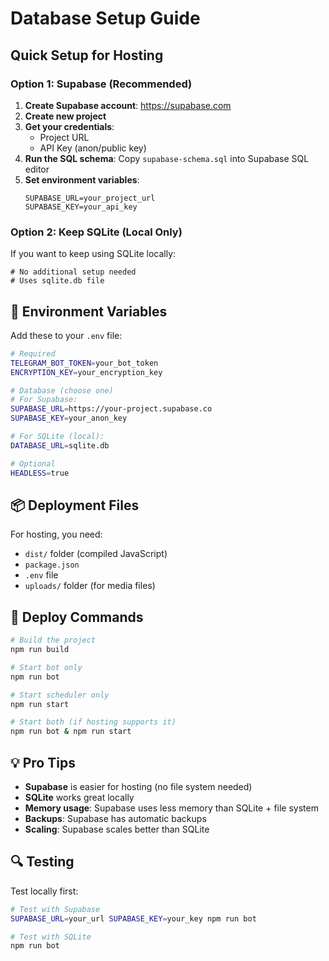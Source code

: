 # Database Setup Guide

##  **Quick Setup for Hosting**

### **Option 1: Supabase (Recommended)**

1. **Create Supabase account**: https://supabase.com
2. **Create new project**
3. **Get your credentials**:
   - Project URL
   - API Key (anon/public key)
4. **Run the SQL schema**: Copy `supabase-schema.sql` into Supabase SQL editor
5. **Set environment variables**:
   ```
   SUPABASE_URL=your_project_url
   SUPABASE_KEY=your_api_key
   ```

### **Option 2: Keep SQLite (Local Only)**

If you want to keep using SQLite locally:
```
# No additional setup needed
# Uses sqlite.db file
```

## 🔧 **Environment Variables**

Add these to your `.env` file:

```bash
# Required
TELEGRAM_BOT_TOKEN=your_bot_token
ENCRYPTION_KEY=your_encryption_key

# Database (choose one)
# For Supabase:
SUPABASE_URL=https://your-project.supabase.co
SUPABASE_KEY=your_anon_key

# For SQLite (local):
DATABASE_URL=sqlite.db

# Optional
HEADLESS=true
```

## 📦 **Deployment Files**

For hosting, you need:
- `dist/` folder (compiled JavaScript)
- `package.json`
- `.env` file
- `uploads/` folder (for media files)

## 🚀 **Deploy Commands**

```bash
# Build the project
npm run build

# Start bot only
npm run bot

# Start scheduler only  
npm run start

# Start both (if hosting supports it)
npm run bot & npm run start
```

## 💡 **Pro Tips**

- **Supabase** is easier for hosting (no file system needed)
- **SQLite** works great locally
- **Memory usage**: Supabase uses less memory than SQLite + file system
- **Backups**: Supabase has automatic backups
- **Scaling**: Supabase scales better than SQLite

## 🔍 **Testing**

Test locally first:
```bash
# Test with Supabase
SUPABASE_URL=your_url SUPABASE_KEY=your_key npm run bot

# Test with SQLite
npm run bot
```
